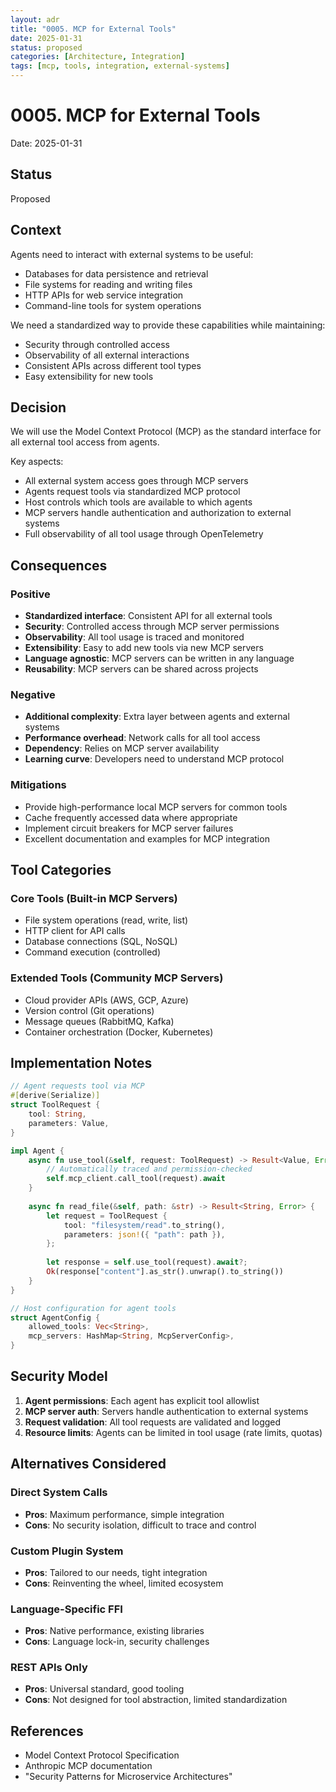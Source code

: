 ```yaml
---
layout: adr
title: "0005. MCP for External Tools"
date: 2025-01-31
status: proposed
categories: [Architecture, Integration]
tags: [mcp, tools, integration, external-systems]
---
```


# 0005. MCP for External Tools

Date: 2025-01-31

## Status

Proposed

## Context

Agents need to interact with external systems to be useful:
- Databases for data persistence and retrieval
- File systems for reading and writing files
- HTTP APIs for web service integration
- Command-line tools for system operations

We need a standardized way to provide these capabilities while maintaining:
- Security through controlled access
- Observability of all external interactions
- Consistent APIs across different tool types
- Easy extensibility for new tools

## Decision

We will use the Model Context Protocol (MCP) as the standard interface for all external tool access from agents.

Key aspects:
- All external system access goes through MCP servers
- Agents request tools via standardized MCP protocol
- Host controls which tools are available to which agents
- MCP servers handle authentication and authorization to external systems
- Full observability of all tool usage through OpenTelemetry

## Consequences

### Positive

- **Standardized interface**: Consistent API for all external tools
- **Security**: Controlled access through MCP server permissions
- **Observability**: All tool usage is traced and monitored
- **Extensibility**: Easy to add new tools via new MCP servers
- **Language agnostic**: MCP servers can be written in any language
- **Reusability**: MCP servers can be shared across projects

### Negative

- **Additional complexity**: Extra layer between agents and external systems
- **Performance overhead**: Network calls for all tool access
- **Dependency**: Relies on MCP server availability
- **Learning curve**: Developers need to understand MCP protocol

### Mitigations

- Provide high-performance local MCP servers for common tools
- Cache frequently accessed data where appropriate
- Implement circuit breakers for MCP server failures
- Excellent documentation and examples for MCP integration

## Tool Categories

### Core Tools (Built-in MCP Servers)
- File system operations (read, write, list)
- HTTP client for API calls
- Database connections (SQL, NoSQL)
- Command execution (controlled)

### Extended Tools (Community MCP Servers)
- Cloud provider APIs (AWS, GCP, Azure)
- Version control (Git operations)
- Message queues (RabbitMQ, Kafka)
- Container orchestration (Docker, Kubernetes)

## Implementation Notes

```rust
// Agent requests tool via MCP
#[derive(Serialize)]
struct ToolRequest {
    tool: String,
    parameters: Value,
}

impl Agent {
    async fn use_tool(&self, request: ToolRequest) -> Result<Value, Error> {
        // Automatically traced and permission-checked
        self.mcp_client.call_tool(request).await
    }
    
    async fn read_file(&self, path: &str) -> Result<String, Error> {
        let request = ToolRequest {
            tool: "filesystem/read".to_string(),
            parameters: json!({ "path": path }),
        };
        
        let response = self.use_tool(request).await?;
        Ok(response["content"].as_str().unwrap().to_string())
    }
}

// Host configuration for agent tools
struct AgentConfig {
    allowed_tools: Vec<String>,
    mcp_servers: HashMap<String, McpServerConfig>,
}
```

## Security Model

1. **Agent permissions**: Each agent has explicit tool allowlist
2. **MCP server auth**: Servers handle authentication to external systems
3. **Request validation**: All tool requests are validated and logged
4. **Resource limits**: Agents can be limited in tool usage (rate limits, quotas)

## Alternatives Considered

### Direct System Calls
- **Pros**: Maximum performance, simple integration
- **Cons**: No security isolation, difficult to trace and control

### Custom Plugin System
- **Pros**: Tailored to our needs, tight integration
- **Cons**: Reinventing the wheel, limited ecosystem

### Language-Specific FFI
- **Pros**: Native performance, existing libraries
- **Cons**: Language lock-in, security challenges

### REST APIs Only
- **Pros**: Universal standard, good tooling
- **Cons**: Not designed for tool abstraction, limited standardization

## References

- Model Context Protocol Specification
- Anthropic MCP documentation
- "Security Patterns for Microservice Architectures"